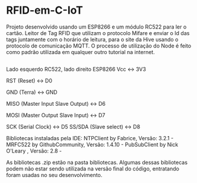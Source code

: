 # RFID-em-C-IoT
Projeto desenvolvido usando um ESP8266 e um módulo RC522 para ler o cartão.
Leitor de Tag RFID que utilizam o protocolo Mifare e enviar o Id das tags juntamente com o horário de leitura, para o site da Hive usando o protocolo de comunicação MQTT. 
O processo de utilização do Node é feito como padrão utilizada em qualquer outro tutorial na internet.
##

Lado esquerdo RC522, lado direito ESP8266
Vcc <-> 3V3 

RST (Reset) <-> D0

GND (Terra) <-> GND

MISO (Master Input Slave Output) <-> D6

MOSI (Master Output Slave Input) <-> D7

SCK (Serial Clock) <-> D5
SS/SDA (Slave select) <-> D8

Bibliotecas instaladas pela IDE: 
NTPClient by Fabrice, Versão: 3.2.1 - MRFC522 by GithubCommunity, Versão: 1.4.10 - PubSubClient by Nick O'Leary , Versão: 2.8 - 

As bibliotecas .zip estão na pasta bibliotecas.
Algumas dessas bibliotecas podem não estar sendo utilizada na versão final do código, entratando foram usadas no seu desenvolvimento.
